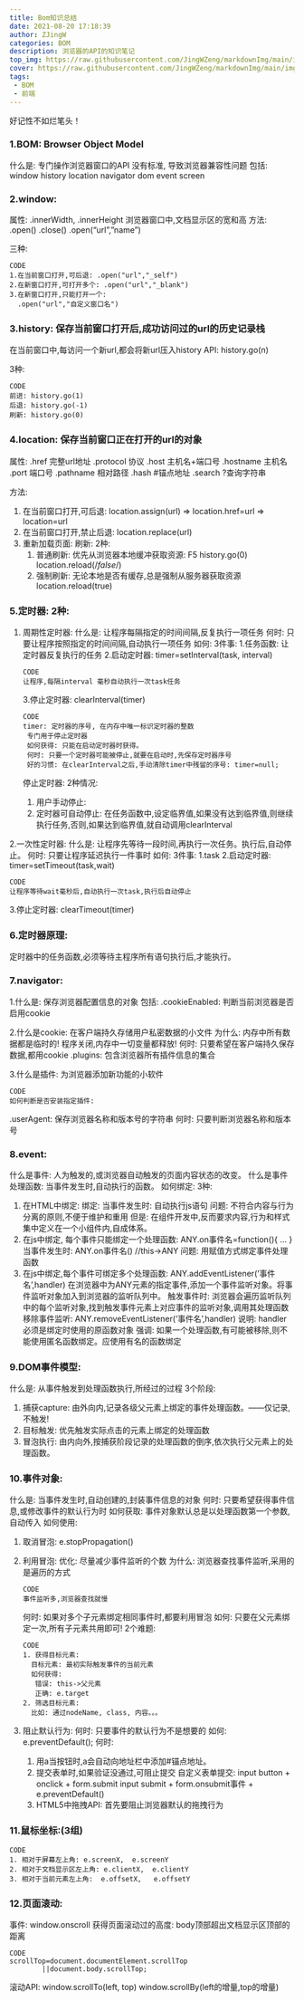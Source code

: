 ```yaml
---
title: Bom知识总结
date: 2021-08-20 17:18:39
author: ZJingW
categories: BOM
description: 浏览器的API的知识笔记
top_img: https://raw.githubusercontent.com/JingWZeng/markdownImg/main/img/202108232032965.jpg
cover: https://raw.githubusercontent.com/JingWZeng/markdownImg/main/img/202108232032965.jpg
tags: 
 - BOM
 - 前端
---
```

好记性不如烂笔头！



### 1.BOM: Browser Object Model

什么是: 专门操作浏览器窗口的API
没有标准, 导致浏览器兼容性问题
包括:
window
history
location
navigator
dom
event
screen

### 2.window:

属性: .innerWidth, .innerHeight 浏览器窗口中,文档显示区的宽和高
方法: .open() .close() .open(“url”,”name”)

三种:

```
CODE
1.在当前窗口打开,可后退: .open("url","_self")
2.在新窗口打开,可打开多个: .open("url","_blank")
3.在新窗口打开,只能打开一个: 
  .open("url","自定义窗口名")
```

### 3.history: 保存当前窗口打开后,成功访问过的url的历史记录栈

在当前窗口中,每访问一个新url,都会将新url压入history
API: history.go(n)

3种:

```
CODE
前进: history.go(1)  
后退: history.go(-1)  
刷新: history.go(0)
```

### 4.location: 保存当前窗口正在打开的url的对象

属性:
.href 完整url地址
.protocol 协议
.host 主机名+端口号
.hostname 主机名
.port 端口号
.pathname 相对路径
.hash #锚点地址
.search ?查询字符串

方法:

1. 在当前窗口打开,可后退:
   location.assign(url) => location.href=url => location=url
2. 在当前窗口打开,禁止后退:
   location.replace(url)
3. 重新加载页面: 刷新: 2种:
   1. 普通刷新:
      优先从浏览器本地缓冲获取资源:
      F5
      history.go(0)
      location.reload(/*false*/)
   2. 强制刷新:
      无论本地是否有缓存,总是强制从服务器获取资源
      location.reload(true)

### 5.定时器: 2种:

1. 周期性定时器:
   什么是: 让程序每隔指定的时间间隔,反复执行一项任务
   何时: 只要让程序按照指定的时间间隔,自动执行一项任务
   如何: 3件事:
   1.任务函数: 让定时器反复执行的任务
   2.启动定时器: timer=setInterval(task, interval)

   ```
   CODE
   让程序,每隔interval 毫秒自动执行一次task任务
   ```

   3.停止定时器: clearInterval(timer)

   ```
   CODE
   timer: 定时器的序号, 在内存中唯一标识定时器的整数
    专门用于停止定时器
    如何获得: 只能在启动定时器时获得。
    何时: 只要一个定时器可能被停止,就要在启动时,先保存定时器序号
    好的习惯: 在clearInterval之后,手动清除timer中残留的序号: timer=null;
   ```

   停止定时器: 2种情况:

   1. 用户手动停止:
   2. 定时器可自动停止:
      在任务函数中,设定临界值,如果没有达到临界值,则继续执行任务,否则,如果达到临界值,就自动调用clearInterval

2.一次性定时器:
什么是: 让程序先等待一段时间,再执行一次任务。执行后,自动停止。
何时: 只要让程序延迟执行一件事时
如何: 3件事:
1.task
2.启动定时器: timer=setTimeout(task,wait)

```
CODE
让程序等待wait毫秒后,自动执行一次task,执行后自动停止
```

3.停止定时器: clearTimeout(timer)

### 6.定时器原理:

定时器中的任务函数,必须等待主程序所有语句执行后,才能执行。

### 7.navigator:

1.什么是: 保存浏览器配置信息的对象
包括:
.cookieEnabled: 判断当前浏览器是否启用cookie

2.什么是cookie: 在客户端持久存储用户私密数据的小文件
为什么: 内存中所有数据都是临时的! 程序关闭,内存中一切变量都释放!
何时: 只要希望在客户端持久保存数据,都用cookie
.plugins: 包含浏览器所有插件信息的集合

3.什么是插件: 为浏览器添加新功能的小软件

```
CODE
如何判断是否安装指定插件: 
```

.userAgent: 保存浏览器名称和版本号的字符串
何时: 只要判断浏览器名称和版本号

### 8.event:

什么是事件: 人为触发的,或浏览器自动触发的页面内容状态的改变。
什么是事件处理函数: 当事件发生时,自动执行的函数。
如何绑定: 3种:

1. 在HTML中绑定:
   绑定:
   当事件发生时: 自动执行js语句
   问题: 不符合内容与行为分离的原则,不便于维护和重用
   但是: 在组件开发中,反而要求内容,行为和样式集中定义在一个小组件内,自成体系。
2. 在js中绑定, 每个事件只能绑定一个处理函数:
   ANY.on事件名=function(){ … }
   当事件发生时: ANY.on事件名() //this->ANY
   问题: 用赋值方式绑定事件处理函数
3. 在js中绑定,每个事件可绑定多个处理函数:
   ANY.addEventListener(‘事件名’,handler)
   在浏览器中为ANY元素的指定事件,添加一个事件监听对象。将事件监听对象加入到浏览器的监听队列中。
   触发事件时: 浏览器会遍历监听队列中的每个监听对象,找到触发事件元素上对应事件的监听对象,调用其处理函数
   移除事件监听:
   ANY.removeEventListener(‘事件名’,handler)
   说明: handler必须是绑定时使用的原函数对象
   强调: 如果一个处理函数,有可能被移除,则不能使用匿名函数绑定。应使用有名的函数绑定

### 9.DOM事件模型:

什么是: 从事件触发到处理函数执行,所经过的过程
3个阶段:

1. 捕获capture: 由外向内,记录各级父元素上绑定的事件处理函数。——仅记录,不触发!
2. 目标触发: 优先触发实际点击的元素上绑定的处理函数
3. 冒泡执行: 由内向外,按捕获阶段记录的处理函数的倒序,依次执行父元素上的处理函数。

### 10.事件对象:

什么是: 当事件发生时,自动创建的,封装事件信息的对象
何时: 只要希望获得事件信息,或修改事件的默认行为时
如何获取: 事件对象默认总是以处理函数第一个参数,自动传入
如何使用:

1. 取消冒泡: e.stopPropagation()

2. 利用冒泡:
   优化: 尽量减少事件监听的个数
   为什么: 浏览器查找事件监听,采用的是遍历的方式

   ```
   CODE
   事件监听多,浏览器查找就慢
   ```

   何时: 如果对多个子元素绑定相同事件时,都要利用冒泡
   如何: 只要在父元素绑定一次,所有子元素共用即可!
   2个难题:

   ```
   CODE
   1. 获得目标元素:
     目标元素: 最初实际触发事件的当前元素
     如何获得: 
      错误: this->父元素
      正确: e.target
   2. 筛选目标元素:
     比如: 通过nodeName, class, 内容。。。
   ```

3. 阻止默认行为:
   何时: 只要事件的默认行为不是想要的
   如何: e.preventDefault();
   何时:

   1. 用a当按钮时,a会自动向地址栏中添加#锚点地址。
   2. 提交表单时,如果验证没通过,可阻止提交
      自定义表单提交:
      input button + onclick + form.submit
      input submit + form.onsubmit事件 + e.preventDefault()
   3. HTML5中拖拽API: 首先要阻止浏览器默认的拖拽行为

### 11.鼠标坐标:(3组)

```
CODE
1. 相对于屏幕左上角: e.screenX,  e.screenY
2. 相对于文档显示区左上角: e.clientX,  e.clientY
3. 相对于当前元素左上角:  e.offsetX,   e.offsetY
```

### 12.页面滚动:

事件: window.onscroll
获得页面滚动过的高度: body顶部超出文档显示区顶部的距离

```
CODE
scrollTop=document.documentElement.scrollTop
        ||document.body.scrollTop;
```

滚动API:
window.scrollTo(left, top)
window.scrollBy(left的增量,top的增量)

